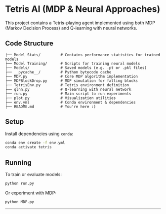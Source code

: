 
# Tetris AI (MDP & Neural Approaches)

This project contains a Tetris-playing agent implemented using both MDP (Markov Decision Process) and Q-learning with neural networks.

## Code Structure

```
├── Model Stats/         # Contains performance statistics for trained models
├── Model Training/      # Scripts for training neural models
├── Models/              # Saved models (e.g. .pt or .pkl files)
├── __pycache__/         # Python bytecode cache
├── MDP.py               # Core MDP algorithm implementation
├── MDPBlockDrop.py      # MDP simulation for falling blocks
├── TetrisEnv.py         # Tetris environment definition
├── qlnn.py              # Q-learning with neural network
├── run.py               # Main script to run experiments
├── plot.py              # Visualization utilities
├── env.yml              # Conda environment & dependencies
├── README.md            # You're here :)
```

## Setup

Install dependencies using `conda`:

```bash
conda env create -f env.yml
conda activate tetris
```

## Running

To train or evaluate models:

```bash
python run.py
```

Or experiment with MDP:

```bash
python MDP.py
```

---
